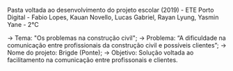 Pasta voltada ao desenvolvimento do projeto escolar (2019) - ETE Porto Digital - Fabio Lopes, Kauan Novello, Lucas Gabriel, Rayan Lyung, Yasmin Yane - 2°C

-> Tema: "Os problemas na construção civil";
-> Problema: “A dificuldade na comunicação entre profissionais da construção civil e possíveis clientes”;
-> Nome do projeto: Brigde (Ponte);
-> Objetivo: Solução voltada ao facilitamento na comunicação entre profissonais e clientes.